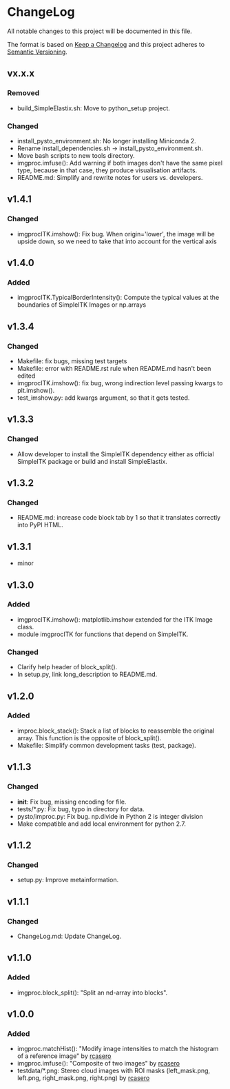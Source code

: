 # ChangeLog
All notable changes to this project will be documented in this file.

The format is based on [Keep a Changelog](http://keepachangelog.com/)
and this project adheres to [Semantic Versioning](http://semver.org/).

## vx.x.x

### Removed

- build_SimpleElastix.sh: Move to python_setup project.

### Changed

- install_pysto_environment.sh: No longer installing Miniconda 2.
- Rename install_dependencies.sh -> install_pysto_environment.sh.
- Move bash scripts to new tools directory.
- imgproc.imfuse(): Add warning if both images don't have the same
  pixel type, because in that case, they produce visualisation
  artifacts.
- README.md: Simplify and rewrite notes for users vs. developers.

## v1.4.1

### Changed

- imgprocITK.imshow(): Fix bug. When origin='lower', the image will be
  upside down, so we need to take that into account for the vertical
  axis

## v1.4.0

### Added

- imgprocITK.TypicalBorderIntensity(): Compute the typical values at
  the boundaries of SimpleITK Images or np.arrays

## v1.3.4

### Changed

- Makefile: fix bugs, missing test targets
- Makefile: error with README.rst rule when README.md hasn't been edited
- imgprocITK.imshow(): fix bug, wrong indirection level passing kwargs to plt.imshow().
- test_imshow.py: add kwargs argument, so that it gets tested.

## v1.3.3

### Changed

- Allow developer to install the SimpleITK dependency either as
  official SimpleITK package or build and install SimpleElastix.

## v1.3.2

### Changed

- README.md: increase code block tab by 1 so that it translates
  correctly into PyPI HTML.

## v1.3.1

- minor

## v1.3.0

### Added

- imgprocITK.imshow(): matplotlib.imshow extended for the ITK Image class.
- module imgprocITK for functions that depend on SimpleITK.

### Changed

- Clarify help header of block_split().
- In setup.py, link long_description to README.md.

## v1.2.0

### Added

- improc.block_stack(): Stack a list of blocks to reassemble the
  original array. This function is the opposite of block_split().
- Makefile: Simplify common development tasks (test, package).

## v1.1.3

### Changed

- __init__: Fix bug, missing encoding for file.
- tests/*.py: Fix bug, typo in directory for data.
- pysto/improc.py: Fix bug. np.divide in Python 2 is integer division
- Make compatible and add local environment for python 2.7.

## v1.1.2

### Changed

- setup.py: Improve metainformation.

## v1.1.1

### Changed

- ChangeLog.md: Update ChangeLog.

## v1.1.0

### Added

- imgproc.block_split(): "Split an nd-array into blocks".

## v1.0.0

### Added

- imgproc.matchHist(): "Modify image intensities to match the
  histogram of a reference image" by
  [rcasero](https://github.com/rcasero)
- imgproc.imfuse(): "Composite of two images" by
  [rcasero](https://github.com/rcasero)
- testdata/*.png: Stereo cloud images with ROI masks (left_mask.png,
  left.png, right_mask.png, right.png) by
  [rcasero](https://github.com/rcasero)

